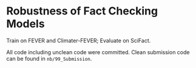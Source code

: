 # Robustness of Fact Checking Models
Train on FEVER and Climater-FEVER; Evaluate on SciFact.

All code including unclean code were committed. Clean submission code can be found in ```nb/99_Submission```.
